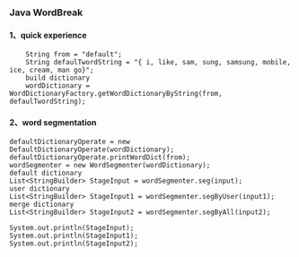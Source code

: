 ### Java WordBreak

#### 1、quick experience
	
        String from = "default";
        String defaulTwordString = "{ i, like, sam, sung, samsung, mobile, ice, cream, man go}";
	    build dictionary
        wordDictionary = WordDictionaryFactory.getWordDictionaryByString(from, defaulTwordString);
        
#### 2、word segmentation

	defaultDictionaryOperate = new DefaultDictionaryOperate(wordDictionary);
    defaultDictionaryOperate.printWordDict(from);
    wordSegmenter = new WordSegmenter(wordDictionary);
    default dictionary
    List<StringBuilder> StageInput = wordSegmenter.seg(input);
    user dictionary
    List<StringBuilder> StageInput1 = wordSegmenter.segByUser(input1);
    merge dictionary
    List<StringBuilder> StageInput2 = wordSegmenter.segByAll(input2);
    
    System.out.println(StageInput);
    System.out.println(StageInput1);
    System.out.println(StageInput2);
    

